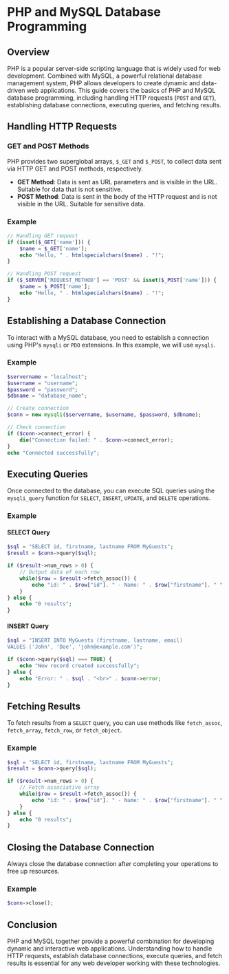 # PHP and MySQL Database Programming

## Overview

PHP is a popular server-side scripting language that is widely used for web development. Combined with MySQL, a powerful relational database management system, PHP allows developers to create dynamic and data-driven web applications. This guide covers the basics of PHP and MySQL database programming, including handling HTTP requests (`POST` and `GET`), establishing database connections, executing queries, and fetching results.

## Handling HTTP Requests

### GET and POST Methods

PHP provides two superglobal arrays, `$_GET` and `$_POST`, to collect data sent via HTTP GET and POST methods, respectively.

- **GET Method**: Data is sent as URL parameters and is visible in the URL. Suitable for data that is not sensitive.
- **POST Method**: Data is sent in the body of the HTTP request and is not visible in the URL. Suitable for sensitive data.

### Example

```php
// Handling GET request
if (isset($_GET['name'])) {
    $name = $_GET['name'];
    echo "Hello, " . htmlspecialchars($name) . "!";
}

// Handling POST request
if ($_SERVER['REQUEST_METHOD'] == 'POST' && isset($_POST['name'])) {
    $name = $_POST['name'];
    echo "Hello, " . htmlspecialchars($name) . "!";
}
```

## Establishing a Database Connection

To interact with a MySQL database, you need to establish a connection using PHP's `mysqli` or `PDO` extensions. In this example, we will use `mysqli`.

### Example

```php
$servername = "localhost";
$username = "username";
$password = "password";
$dbname = "database_name";

// Create connection
$conn = new mysqli($servername, $username, $password, $dbname);

// Check connection
if ($conn->connect_error) {
    die("Connection failed: " . $conn->connect_error);
}
echo "Connected successfully";
```

## Executing Queries

Once connected to the database, you can execute SQL queries using the `mysqli_query` function for `SELECT`, `INSERT`, `UPDATE`, and `DELETE` operations.

### Example

#### SELECT Query

```php
$sql = "SELECT id, firstname, lastname FROM MyGuests";
$result = $conn->query($sql);

if ($result->num_rows > 0) {
    // Output data of each row
    while($row = $result->fetch_assoc()) {
        echo "id: " . $row["id"]. " - Name: " . $row["firstname"]. " " . $row["lastname"]. "<br>";
    }
} else {
    echo "0 results";
}
```

#### INSERT Query

```php
$sql = "INSERT INTO MyGuests (firstname, lastname, email)
VALUES ('John', 'Doe', 'john@example.com')";

if ($conn->query($sql) === TRUE) {
    echo "New record created successfully";
} else {
    echo "Error: " . $sql . "<br>" . $conn->error;
}
```

## Fetching Results

To fetch results from a `SELECT` query, you can use methods like `fetch_assoc`, `fetch_array`, `fetch_row`, or `fetch_object`.

### Example

```php
$sql = "SELECT id, firstname, lastname FROM MyGuests";
$result = $conn->query($sql);

if ($result->num_rows > 0) {
    // Fetch associative array
    while($row = $result->fetch_assoc()) {
        echo "id: " . $row["id"]. " - Name: " . $row["firstname"]. " " . $row["lastname"]. "<br>";
    }
} else {
    echo "0 results";
}
```

## Closing the Database Connection

Always close the database connection after completing your operations to free up resources.

### Example

```php
$conn->close();
```

## Conclusion

PHP and MySQL together provide a powerful combination for developing dynamic and interactive web applications. Understanding how to handle HTTP requests, establish database connections, execute queries, and fetch results is essential for any web developer working with these technologies.
